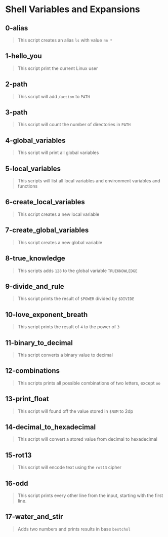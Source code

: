 # Shell Variables and Expansions 

## 0-alias
> This script creates an alias `ls` with value `rm *`

## 1-hello_you
> This script print the current Linux user

## 2-path 
> This script will add `/action` to `PATH`

## 3-path 
> This script will count the number of directories in `PATH`

## 4-global_variables 
> This script will print all global variables

## 5-local_variables 
> This scripts will list all local variables and environment variables and functions

## 6-create_local_variables 
> This script creates a new local variable 

## 7-create_global_variables 
> This script creates a new global variable

## 8-true_knowledge 
> This scripts adds `128` to the global variable `TRUEKNOWLEDGE`

## 9-divide_and_rule
> This script prints the result of `$POWER` divided by `$DIVIDE`

## 10-love_exponent_breath
> This script prints the result of `4` to the power of `3`

## 11-binary_to_decimal
> This script converts a binary value to decimal

## 12-combinations 
> This scripts  prints all possible combinations of two letters, except `oo`

## 13-print_float
> This script will found off the value stored in `$NUM` to 2dp

## 14-decimal_to_hexadecimal
> This script will convert a stored value from decimal to hexadecimal

## 15-rot13 
> This script will encode text using the `rot13` cipher

## 16-odd
> This script prints every other line from the input, starting with the first line.

## 17-water_and_stir
> Adds two numbers and prints results in base `bestchol`
